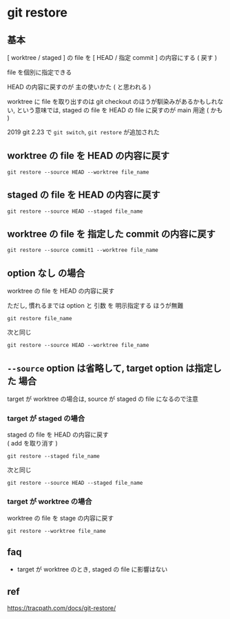
# git restore


## 基本

[ worktree / staged ] の file を [ HEAD / 指定 commit ] の内容にする ( 戻す )

file を個別に指定できる

HEAD の内容に戻すのが 主の使いかた ( と思われる )


worktree に file を取り出すのは git checkout のほうが馴染みがあるかもしれない,
という意味では,
staged の file を HEAD の file に戻すのが main 用途 ( かも )


2019 git 2.23 で `git switch`, `git restore` が追加された



## worktree の file を HEAD の内容に戻す

```
git restore --source HEAD --worktree file_name
```


## staged の file を HEAD の内容に戻す

```
git restore --source HEAD --staged file_name
```


## worktree の file を 指定した commit の内容に戻す

```
git restore --source commit1 --worktree file_name
```


## option なし の場合

worktree の file を HEAD の内容に戻す

ただし,
慣れるまでは option と 引数 を 明示指定する ほうが無難

```
git restore file_name
```

次と同じ

```
git restore --source HEAD --worktree file_name
```


## `--source` option は省略して, target option は指定した 場合

target が worktree の場合は, source が staged の file になるので注意


### target が staged の場合

staged の file を HEAD の内容に戻す  
( add を取り消す )

```
git restore --staged file_name
```

次と同じ

```
git restore --source HEAD --staged file_name
```


### target が worktree の場合

worktree の file を stage の内容に戻す

```
git restore --worktree file_name
```


## faq

- target が worktree のとき, staged の file に影響はない


## ref

https://tracpath.com/docs/git-restore/


